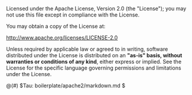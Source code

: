 Licensed under the Apache License, Version 2.0 (the "License"); you may not use
this file except in compliance with the License.

You may obtain a copy of the License at:

http://www.apache.org/licenses/LICENSE-2.0

Unless required by applicable law or agreed to in writing, software distributed
under the License is distributed on an **"as-is" basis, without warranties or
conditions of any kind**, either express or implied.  See the License for the 
specific language governing permissions and limitations under the License.



@(#) $Tau: boilerplate/apache2/markdown.md $
